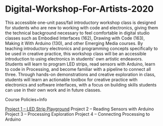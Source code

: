 # Digital-Workshop-For-Artists-2020

This accessible one-unit pass/fail introductory workshop class is designed for students who are
new to working with code and electronics, giving them the technical background necessary to
feel comfortable in digital studio classes such as Embodied Interfaces (162), Drawing with Code
(163), Making it With Arduino (130), and other Emerging Media courses. By teaching
introductory electronics and programming concepts specifically to be used in creative practice,
this workshop class will be an accessible introduction to using electronics in students' own
artistic endeavors. Students will learn to program LED strips, read sensors with Arduino, learn to
code in Processing, and become familiar with a pipeline to connect all three. Through hands-on
demonstrations and creative exploration in class, students will learn an actionable toolbox for
creative practice with electronics and software interfaces, with a focus on building skills students
can use in their own work and in future classes.

Course Policies+Info

[Project 1 – LED Strip Playground](https://github.com/erawn/Digital-Workshop-For-Artists-2020/blob/master/Project%201)
Project 2 – Reading Sensors with Arduino
Project 3 – Processing Exploration
Project 4 – Connecting Processing to Arduino
